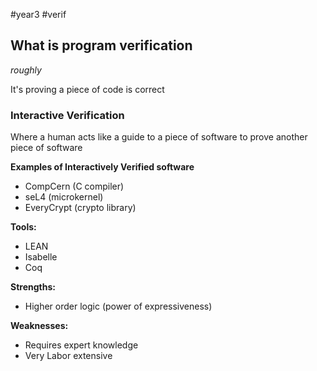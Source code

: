 #year3 #verif

## What is program verification

*roughly*

It's proving a piece of code is correct

### Interactive Verification

Where a human acts like a guide to a piece of software to prove another piece of software

**Examples of Interactively Verified software**
- CompCern (C compiler)
- seL4 (microkernel)
- EveryCrypt (crypto library)

**Tools:**
- LEAN
- Isabelle
- Coq

**Strengths:**
- Higher order logic (power of expressiveness)

**Weaknesses:**
- Requires expert knowledge
- Very Labor extensive

